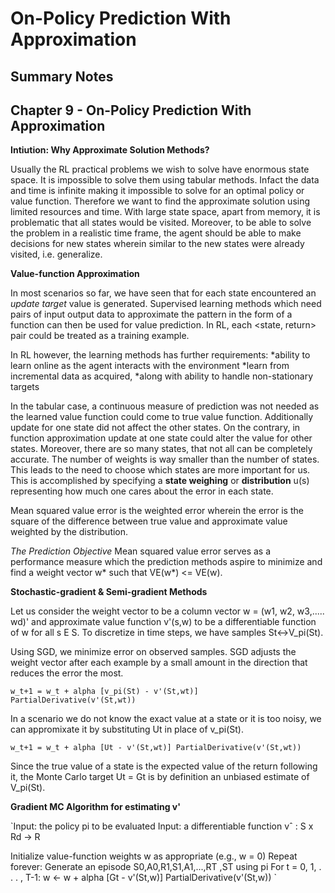 # On-Policy Prediction With Approximation
## Summary Notes

## Chapter 9 - On-Policy Prediction With Approximation

**Intiution: Why Approximate Solution Methods?**

Usually the RL practical problems we wish to solve have enormous state space. It is impossible to solve them using tabular methods. Infact the data and time is infinite making it impossible to solve for an optimal policy or value function. Therefore we want to find the approximate solution using limited resources and time.
With large state space, apart from memory, it is problematic that all states would be visited. Moreover, to be able to solve the problem in a realistic time frame, the agent should be able to make decisions for new states wherein similar to the new states were already visited, i.e. generalize.

**Value-function Approximation**

In most scenarios so far, we have seen that for each state encountered an *update target* value is generated. Supervised learning methods which need pairs of input output data to approximate the pattern in the form of a function can then be used for value prediction. In RL, each <state, return> pair could be treated as a training example.

In RL however, the learning methods has further requirements:
*ability to learn online as the agent interacts with the environment
*learn from incremental data as acquired,
*along with ability to handle non-stationary targets

In the tabular case, a continuous measure of prediction was not needed as the learned value function could come to true value function. Additionally update for one state did not affect the other states. On the contrary, in function approximation update at one state could alter the value for other states. Moreover, there are so many states, that not all can be completely accurate. The number of weights is way smaller than the number of states. This leads to the need to choose which states are more important for us. This is accomplished by specifying a **state weighing** or **distribution** u(s) representing how much one cares about the error in each state.

Mean squared value error is the weighted error wherein the error is the square of the difference between true value and approximate value weighted by the distribution.

*The Prediction Objective* Mean squared value error serves as a performance measure which the prediction methods aspire to minimize and find a weight vector w* such that VE(w*) <= VE(w).

**Stochastic-gradient & Semi-gradient Methods**

Let us consider the weight vector to be a column vector w = (w1, w2, w3,..... wd)' and approximate value function v'(s,w) to be a differentiable function of w for all s E S. To discretize in time steps, we have samples St<->V_pi(St).

Using SGD, we minimize error on observed samples. SGD adjusts the weight vector after each example by a small amount in the direction that reduces the error the most. 

` w_t+1 = w_t + alpha [v_pi(St) - v'(St,wt)] PartialDerivative(v'(St,wt)) `

In a scenario we do not know the exact value at a state or it is too noisy, we can appromixate it by substituting Ut in place of v_pi(St).

` w_t+1 = w_t + alpha [Ut - v'(St,wt)] PartialDerivative(v'(St,wt)) `

Since the true value of a state is the expected value of the return following it, the Monte Carlo target Ut = Gt is by definition an unbiased estimate of V_pi(St). 

**Gradient MC Algorithm for estimating v'**

`Input: the policy pi to be evaluated
 Input: a differentiable function vˆ : S x Rd -> R

 Initialize value-function weights w as appropriate (e.g., w = 0) 
 Repeat forever:
  Generate an episode S0,A0,R1,S1,A1,...,RT ,ST using pi
  For t = 0, 1, . . . , T-1:
    w <- w + alpha [Gt - v'(St,w)] PartialDerivative(v'(St,w)) `

